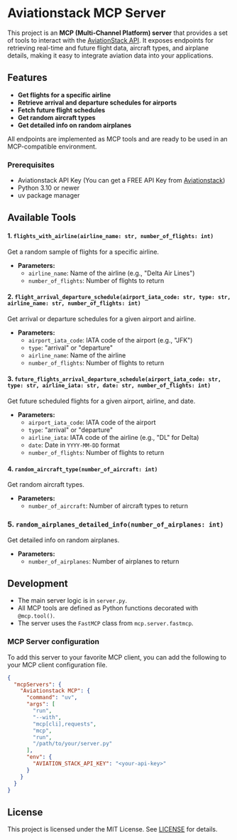# Aviationstack MCP Server

This project is an **MCP (Multi-Channel Platform) server** that provides a set of tools to interact with the [AviationStack API](https://aviationstack.com/). It exposes endpoints for retrieving real-time and future flight data, aircraft types, and airplane details, making it easy to integrate aviation data into your applications.

## Features

- **Get flights for a specific airline**
- **Retrieve arrival and departure schedules for airports**
- **Fetch future flight schedules**
- **Get random aircraft types**
- **Get detailed info on random airplanes**

All endpoints are implemented as MCP tools and are ready to be used in an MCP-compatible environment.

### Prerequisites

- Aviationstack API Key (You can get a FREE API Key from [Aviationstack](https://aviationstack.com/signup/free))
- Python 3.10 or newer
- uv package manager 

## Available Tools

#### 1. `flights_with_airline(airline_name: str, number_of_flights: int)`

Get a random sample of flights for a specific airline.

- **Parameters:**
  - `airline_name`: Name of the airline (e.g., "Delta Air Lines")
  - `number_of_flights`: Number of flights to return

#### 2. `flight_arrival_departure_schedule(airport_iata_code: str, type: str, airline_name: str, number_of_flights: int)`

Get arrival or departure schedules for a given airport and airline.

- **Parameters:**
  - `airport_iata_code`: IATA code of the airport (e.g., "JFK")
  - `type`: "arrival" or "departure"
  - `airline_name`: Name of the airline
  - `number_of_flights`: Number of flights to return

#### 3. `future_flights_arrival_departure_schedule(airport_iata_code: str, type: str, airline_iata: str, date: str, number_of_flights: int)`

Get future scheduled flights for a given airport, airline, and date.

- **Parameters:**
  - `airport_iata_code`: IATA code of the airport
  - `type`: "arrival" or "departure"
  - `airline_iata`: IATA code of the airline (e.g., "DL" for Delta)
  - `date`: Date in `YYYY-MM-DD` format
  - `number_of_flights`: Number of flights to return

#### 4. `random_aircraft_type(number_of_aircraft: int)`

Get random aircraft types.

- **Parameters:**
  - `number_of_aircraft`: Number of aircraft types to return

### 5. `random_airplanes_detailed_info(number_of_airplanes: int)`

Get detailed info on random airplanes.

- **Parameters:**
  - `number_of_airplanes`: Number of airplanes to return


## Development

- The main server logic is in `server.py`.
- All MCP tools are defined as Python functions decorated with `@mcp.tool()`.
- The server uses the `FastMCP` class from `mcp.server.fastmcp`.

### MCP Server configuration

To add this server to your favorite MCP client, you can add the following to your MCP client configuration file.

```json
{
  "mcpServers": {
    "Aviationstack MCP": {
      "command": "uv",
      "args": [
        "run",
        "--with",
        "mcp[cli],requests",
        "mcp",
        "run",
        "/path/to/your/server.py"
      ],
      "env": {
        "AVIATION_STACK_API_KEY": "<your-api-key>"
      }
    }
  }
}
```

## License

This project is licensed under the MIT License. See [LICENSE](LICENSE) for details.
